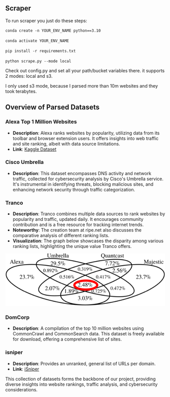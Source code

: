 ## Scraper

To run scraper you just do these steps:

```
conda create -n YOUR_ENV_NAME python==3.10

conda activate YOUR_ENV_NAME

pip install -r requirements.txt

python scrape.py --mode local
```

Check out config.py and set all your path/bucket variables there.
it supports 2 modes: local and s3.

I only used s3 mode, because I parsed more than 10m websites and they took terabytes.

## Overview of Parsed Datasets

### Alexa Top 1 Million Websites

- **Description**: Alexa ranks websites by popularity, utilizing data from its toolbar and browser extension users. It offers insights into web traffic and site ranking, albeit with data source limitations.
- **Link**: [Kaggle Dataset](https://www.kaggle.com/datasets/cheedcheed/top1m)

### Cisco Umbrella

- **Description**: This dataset encompasses DNS activity and network traffic, collected for cybersecurity analysis by Cisco's Umbrella service. It's instrumental in identifying threats, blocking malicious sites, and enhancing network security through traffic categorization.

### Tranco

- **Description**: Tranco combines multiple data sources to rank websites by popularity and traffic, updated daily. It encourages community contribution and is a free resource for tracking internet trends.
- **Noteworthy**: The creation team at ripe.net also discusses the comparative analysis of different ranking lists.
- **Visualization**: The graph below showcases the disparity among various ranking lists, highlighting the unique value Tranco offers.

![Comparison Graph](graph.png "Comparative Analysis of Website Rankings")

### DomCorp

- **Description**: A compilation of the top 10 million websites using CommonCrawl and CommonSearch data. This dataset is freely available for download, offering a comprehensive list of sites.

### isniper

- **Description**: Provides an unranked, general list of URLs per domain.
- **Link**: [iSniper](https://ipsniper.info/)

This collection of datasets forms the backbone of our project, providing diverse insights into website rankings, traffic analysis, and cybersecurity considerations.
